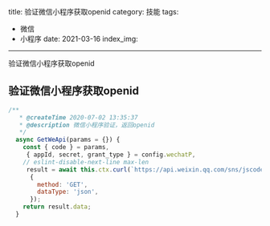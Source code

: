title: 验证微信小程序获取openid
category: 技能
tags: 
  - 微信
  - 小程序
date: 2021-03-16
index_img: 

---

验证微信小程序获取openid

<!--more-->

## 验证微信小程序获取openid

```js
/**
   * @createTime 2020-07-02 13:35:37
   * @description 微信小程序验证，返回openid
   */
  async GetWeApi(params = {}) {
    const { code } = params,
     { appId, secret, grant_type } = config.wechatP,
    // eslint-disable-next-line max-len
     result = await this.ctx.curl(`https://api.weixin.qq.com/sns/jscode2session?appid=${appId}&secret=${secret}&js_code=${code}&grant_type=${grant_type}`,
      {
        method: 'GET',
        dataType: 'json',
      });
    return result.data;
  }
```


